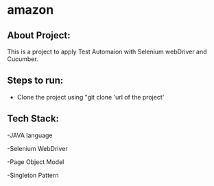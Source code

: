 # amazon

## About Project:
This is a project to apply Test Automaion with Selenium webDriver and Cucumber.

## Steps to run:
- Clone the project using "git clone 'url of the project'

## Tech Stack:
-JAVA language

-Selenium WebDriver

-Page Object Model

-Singleton Pattern
